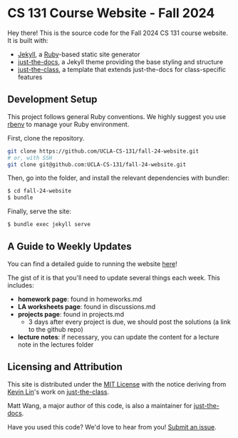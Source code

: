 # CS 131 Course Website - Fall 2024

Hey there! This is the source code for the Fall 2024 CS 131 course website. It is built with:

- [Jekyll](https://jekyllrb.com/), a [Ruby](https://www.ruby-lang.org/en/)-based static site generator
- [just-the-docs](https://just-the-docs.github.io/just-the-docs/), a Jekyll theme providing the base styling and structure
- [just-the-class](https://kevinl.info/just-the-class/), a template that extends just-the-docs for class-specific features

## Development Setup

This project follows general Ruby conventions. We highly suggest you use [rbenv](https://github.com/rbenv/rbenv) to manage your Ruby environment.

First, clone the repository.

```sh
git clone https://github.com/UCLA-CS-131/fall-24-website.git
# or, with SSH
git clone git@github.com:UCLA-CS-131/fall-24-website.git
```

Then, go into the folder, and install the relevant dependencies with bundler:

```sh
$ cd fall-24-website
$ bundle
```

Finally, serve the site:

```sh
$ bundle exec jekyll serve
```

## A Guide to Weekly Updates

You can find a detailed guide to running the website [here](https://ucla-cs-131.github.io/handbook/playbooks/update-website/)!

The gist of it is that you'll need to update several things each week. This includes:
- **homework page**: found in homeworks.md
- **LA worksheets page**: found in discussions.md
- **projects page**: found in projects.md
    - 3 days after every project is due, we should post the solutions (a link to the github repo)
- **lecture notes**: if necessary, you can update the content for a lecture note in the lectures folder

## Licensing and Attribution

This site is distributed under the [MIT License](https://github.com/UCLA-CS-131/fall-22/blob/main/LICENSE) with the notice deriving from [Kevin Lin](https://kevinl.info/)'s work on [just-the-class](https://kevinl.info/just-the-class/).

Matt Wang, a major author of this code, is also a maintainer for [just-the-docs](https://github.com/just-the-docs/just-the-docs).

Have you used this code? We'd love to hear from you! [Submit an issue](https://github.com/UCLA-CS-131/fall-22/issues).
